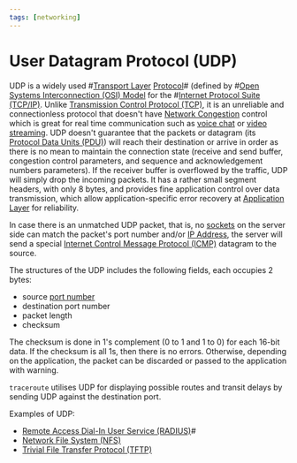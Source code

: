 ```yaml
---
tags: [networking]
---
```


# User Datagram Protocol (UDP)

UDP is a widely used #[Transport Layer](202206131837.md)
[Protocol](202209302229.md)# (defined by #[Open Systems Interconnection (OSI) Model](202206131632.md)
for the #[Internet Protocol Suite (TCP/IP)](202206151238.md).
Unlike [Transmission Control Protocol (TCP)](202206151232.md), it is an
unreliable and connectionless protocol that doesn't have [Network Congestion](202209302043.md)
control which is great for real time communication such as [voice chat](202303201850.md)
or [video streaming](202302201418.md). UDP doesn't guarantee that the packets or
datagram (its [Protocol Data Units (PDU)](202206131643.md)) will reach their
destination or arrive in order as there is no mean to maintain the connection
state (receive and send buffer, congestion control parameters, and sequence and
acknowledgement numbers parameters). If the receiver buffer is overflowed by the
traffic, UDP will simply drop the incoming packets. It has a rather small
segment headers, with only 8 bytes, and provides fine application control over
data transmission, which allow application-specific error recovery at
[Application Layer](202206131856.md) for reliability.

In case there is an unmatched UDP packet, that is, no [sockets](202202172152.md)
on the server side can match the packet's port number and/or [IP Address](202206281021.md),
the server will send a special [Internet Control Message Protocol (ICMP)](202209270927.md)
datagram to the source.

The structures of the UDP includes the following fields, each occupies 2 bytes:
- source [port number](202206151841.md)
- destination port number
- packet length
- checksum

The checksum is done in 1's complement (0 to 1 and 1 to 0) for each 16-bit data.
If the checksum is all 1s, then there is no errors. Otherwise, depending on the
application, the packet can be discarded or passed to the application with
warning.

`traceroute` utilises UDP for displaying possible routes and transit delays by
sending UDP against the destination port.

Examples of UDP:
- [Remote Access Dial-In User Service (RADIUS)](202210221318.md)#
- [Network File System (NFS)](202302131659.md)
- [Trivial File Transfer Protocol (TFTP)](202303021112.md)
